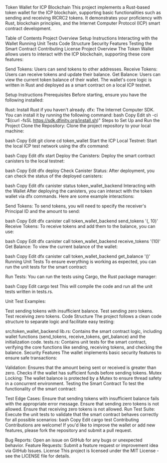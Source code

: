 Token Wallet for ICP Blockchain
This project implements a Rust-based token wallet for the ICP blockchain, supporting basic functionalities such as sending and receiving IRCRC2 tokens. It demonstrates your proficiency with Rust, blockchain principles, and the Internet Computer Protocol (ICP) smart contract development.

Table of Contents
Project Overview
Setup Instructions
Interacting with the Wallet
Running Unit Tests
Code Structure
Security Features
Testing the Smart Contract
Contributing
License
Project Overview
The Token Wallet allows users to interact with the ICP blockchain, supporting these core features:

Send Tokens: Users can send tokens to other addresses.
Receive Tokens: Users can receive tokens and update their balance.
Get Balance: Users can view the current token balance of their wallet.
The wallet's core logic is written in Rust and deployed as a smart contract on a local ICP testnet.

Setup Instructions
Prerequisites
Before starting, ensure you have the following installed:

Rust: Install Rust if you haven't already.
dfx: The Internet Computer SDK. You can install it by running the following command:
bash
Copy
Edit
sh -ci "$(curl -fsSL https://sdk.dfinity.org/install.sh)"
Steps to Set Up and Run the Project
Clone the Repository: Clone the project repository to your local machine:

bash
Copy
Edit
git clone <repository-url>
cd token_wallet
Start the ICP Local Testnet: Start the local ICP test network using the dfx command:

bash
Copy
Edit
dfx start
Deploy the Canisters: Deploy the smart contract canisters to the local testnet:

bash
Copy
Edit
dfx deploy
Check Canister Status: After deployment, you can check the status of the deployed canisters:

bash
Copy
Edit
dfx canister status token_wallet_backend
Interacting with the Wallet
After deploying the canisters, you can interact with the token wallet via dfx commands. Here are some example interactions:

Send Tokens: To send tokens, you will need to specify the receiver's Principal ID and the amount to send:

bash
Copy
Edit
dfx canister call token_wallet_backend send_tokens '(<principal>, 10)'
Receive Tokens: To receive tokens and add them to the balance, you can use:

bash
Copy
Edit
dfx canister call token_wallet_backend receive_tokens '(10)'
Get Balance: To view the current balance of the wallet:

bash
Copy
Edit
dfx canister call token_wallet_backend get_balance '()'
Running Unit Tests
To ensure everything is working as expected, you can run the unit tests for the smart contract:

Run Tests: You can run the tests using Cargo, the Rust package manager:

bash
Copy
Edit
cargo test
This will compile the code and run all the unit tests written in tests.rs.

Unit Test Examples:

Test sending tokens with insufficient balance.
Test sending zero tokens.
Test receiving zero tokens.
Code Structure
The project follows a clean code structure to separate logic and facilitate easy testing:

src/token_wallet_backend
lib.rs: Contains the smart contract logic, including wallet functions (send_tokens, receive_tokens, get_balance) and the initialization code.
tests.rs: Contains unit tests for the smart contract, verifying the core functions like sending, receiving tokens, and checking the balance.
Security Features
The wallet implements basic security features to ensure safe transactions:

Validation:
Ensures that the amount being sent or received is greater than zero.
Checks if the wallet has sufficient funds before sending tokens.
Mutex Locking:
The wallet balance is protected by a Mutex to ensure thread safety in a concurrent environment.
Testing the Smart Contract
To test the functionality of the smart contract:

Test Edge Cases:
Ensure that sending tokens with insufficient balance fails with the appropriate error message.
Ensure that sending zero tokens is not allowed.
Ensure that receiving zero tokens is not allowed.
Run Test Suite:
Execute the unit tests to validate that the smart contract behaves correctly for all possible scenarios:
bash
Copy
Edit
cargo test
Contributing
Contributions are welcome! If you'd like to improve the wallet or add new features, please fork the repository and submit a pull request.

Bug Reports: Open an issue on GitHub for any bugs or unexpected behavior.
Feature Requests: Submit a feature request or improvement idea via GitHub Issues.
License
This project is licensed under the MIT License - see the LICENSE file for details.